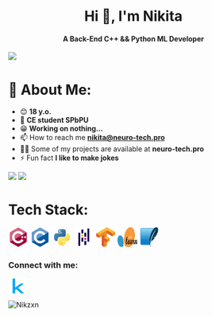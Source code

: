 <h1 align="center">Hi 👋, I'm Nikita</h1>
<h4 align="center">A Back-End C++ && Python ML Developer</h3>

<img src="d.gif" style="width:50%">

<h1 dir="auto">💫 About Me:</h1>

- 😊 **18 y.o.**
- 🤠 **CE student SPbPU**
- 😁 **Working on nothing...**
- 📫 How to reach me **nikita@neuro-tech.pro**
- 👨‍💻 Some of my projects are available at **neuro-tech.pro**
- ⚡ Fun fact **I like to make jokes**

<div> <a href="https://github.com/Nikzxn" target="_blank"><img src="https://img.shields.io/badge/GitHub-100000?style=for-the-badge&logo=github&logoColor=white" target="_blank"></a>
<a href = "mailto:nikita@neuro-tech.pro"><img src="https://img.shields.io/badge/-Gmail-%23333?style=for-the-badge&logo=gmail&logoColor=white" target="_blank"></a>
<h1 align="left">Tech Stack:</h1>
<p align="left">
<img src="https://raw.githubusercontent.com/teamedwardforever/Readme-Generator/71f25dd8b98329b168142a6b782a107b75eab178/svg/Skills/Languages/cplusplus-original.svg" alt="CPP" width="40" height="40"/>
<img src="https://raw.githubusercontent.com/teamedwardforever/Readme-Generator/71f25dd8b98329b168142a6b782a107b75eab178/svg/Skills/Languages/c-original.svg" alt="C" width="40" height="40"/>
<img src="https://raw.githubusercontent.com/teamedwardforever/Readme-Generator/71f25dd8b98329b168142a6b782a107b75eab178/svg/Skills/Languages/python-original.svg" alt="Python" width="40" height="40"/>
<img src="https://raw.githubusercontent.com/teamedwardforever/Readme-Generator/71f25dd8b98329b168142a6b782a107b75eab178/svg/Skills/ML/pandas-original.svg" alt="Pandas" width="40" height="40"/>
<img src="https://raw.githubusercontent.com/teamedwardforever/Readme-Generator/71f25dd8b98329b168142a6b782a107b75eab178/svg/Skills/ML/tensorflow-icon.svg" alt="Tensorflow" width="40" height="40"/>
<img src="https://raw.githubusercontent.com/teamedwardforever/Readme-Generator/71f25dd8b98329b168142a6b782a107b75eab178/svg/Skills/ML/Scikit_learn_logo_small.svg" alt="Scikit" width="40" height="40"/>
<img src="https://raw.githubusercontent.com/teamedwardforever/Readme-Generator/71f25dd8b98329b168142a6b782a107b75eab178/svg/Skills/Database/sqlite-icon.svg" alt="Sqlite" width="40" height="40"/>
</p>
</div><h3 align="left">Connect with me:</h3>
<p align="left">
<a href="https://kaggle.com/Nikzxn" target="blank"><img align="center" src="https://raw.githubusercontent.com/teamedwardforever/Readme-Generator/71f25dd8b98329b168142a6b782a107b75eab178/svg/Social/kaggle.svg" alt="Nikzxn" height="30" width="40" /></a></p>
<p align="left"> <img src="https://komarev.com/ghpvc/?username=Nikzxn&label=Profile%20views&color=0e75b6&style=flat" alt="Nikzxn" /> </p>


